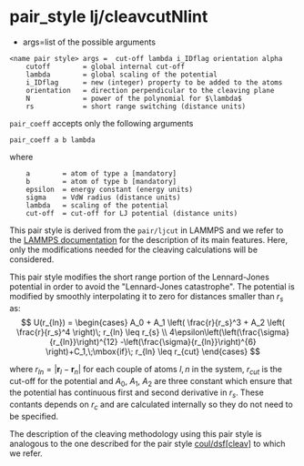 # pair_style lj/cleavcutNlint



- args=list of the possible arguments
```
<name pair style> args =  cut-off lambda i_IDflag orientation alpha
    cutoff        = global internal cut-off
    lambda        = global scaling of the potential
    i_IDflag      = new (integer) property to be added to the atoms
    orientation   = direction perpendicular to the cleaving plane
    N             = power of the polynomial for $\lambda$
    rs            = short range switching (distance units)
```

`pair_coeff` accepts only the following arguments

```
pair_coeff a b lambda 
```

where

```
    a        = atom of type a [mandatory]
    b        = atom of type b [mandatory]
    epsilon  = energy constant (energy units)
    sigma    = VdW radius (distance units)
    lambda   = scaling of the potential
    cut-off  = cut-off for LJ potential (distance units)
```


This pair style is derived from the `pair/ljcut` in LAMMPS and we refer to the [LAMMPS documentation](https://docs.lammps.org/pair_lj.html) for the
description of its main features. Here, only the modifications needed for the cleaving calculations
will be considered. 


This pair style modifies the short range portion of the Lennard-Jones potential in order to avoid the "Lennard-Jones catastrophe". The potential is modified by smoothly interpolating it to zero for distances smaller than $r_s$ as:
$$
	U(r_{ln}) =
		\begin{cases}
			A_0 + A_1 \left( \frac{r}{r_s}^3 + A_2 \left( \frac{r}{r_s}^4 \right)\; r_{ln} \leq r_{s} \\
			4\epsilon\left(\left(\frac{\sigma}{r_{ln}}\right)^{12} -\left(\frac{\sigma}{r_{ln}}\right)^{6}  \right)+C_1,\;\mbox{if}\; r_{ln} \leq r_{cut}	
		\end{cases}
$$

where $r_{ln}=|\mathbf{r}_l-\mathbf{r}_n|$ for each couple of atoms $l,n$ in the system, $r_{cut}$ is the cut-off for the potential and $A_0$, $A_1$, $A_2$ are three constant which ensure that the potential has continuous first and second derivative in $r_s$. These contants depends on $r_c$ and are calculated internally so they do not need to be specified. 


The description of the cleaving methodology using this pair style is analogous to the one described for the pair style [coul/dsf[cleav]](./pair_coul_cleav.md) to which we refer.


```{footbibliography}

```
